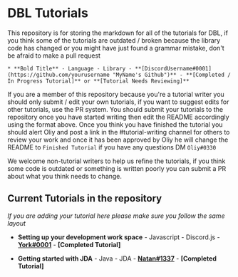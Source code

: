 # DBL Tutorials

This repository is for storing the markdown for all of the tutorials for DBL, if you think some of the tutorials are outdated / broken because the library code has changed or you might have just found a grammar mistake, don't be afraid to make a pull request

`* **Bold Title** - Language - Library - **[DiscordUsername#0001](https://github.com/yourusername "MyName's Github")** - **[Completed / In Progress Tutorial]** or **[Tutorial Needs Reviewing]**`

If you are a member of this repository because you're a tutorial writer you should only submit / edit your own tutorials, if you want to suggest edits for other tutorials, use the PR system. You should submit your tutorials to the repository once you have started writing then edit the README accordingly using the format above. Once you think you have finished the tutorial you should alert Oliy and post a link in the #tutorial-writing channel for others to review your work and once it has been approved by Oliy he will change the README to `Finished Tutorial` if you have any questions DM `Oliy#0330` 

We welcome non-tutorial writers to help us refine the tutorials, if you think some code is outdated or something is written poorly you can submit a PR about what you think needs to change.

## Current Tutorials in the repository 
*If you are adding your tutorial here please make sure you follow the same layout*

* **Setting up your development work space** - Javascript - Discord.js - **[York#0001](https://github.com/YorkAARGH "York's Github")** - **[Completed Tutorial]**

* **Getting started with JDA** - Java - JDA - **[Natan#1337](https://github.com/natanbc "Natan's Github")** - **[Completed Tutorial]**
